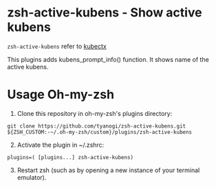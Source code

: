 # zsh-active-kubens - Show active kubens
`zsh-active-kubens` refer to [kubectx](https://github.com/ohmyzsh/ohmyzsh/tree/master/plugins/kubectx)

This plugins adds kubens_prompt_info() function. It shows name of the active kubens.

# Usage Oh-my-zsh
1. Clone this repository in oh-my-zsh's plugins directory:
```
git clone https://github.com/tyanogi/zsh-active-kubens.git ${ZSH_CUSTOM:-~/.oh-my-zsh/custom}/plugins/zsh-active-kubens
```
2. Activate the plugin in ~/.zshrc:
```
plugins=( [plugins...] zsh-active-kubens)
```
3. Restart zsh (such as by opening a new instance of your terminal emulator).

